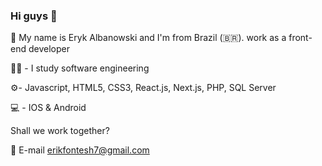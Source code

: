 ### Hi guys 👋

👋 My name is Eryk Albanowski and I'm from Brazil (🇧🇷). work as a front-end developer

👨‍🎓 - I study software engineering

⚙️- Javascript, HTML5, CSS3, React.js, Next.js, PHP, SQL Server

💻 - IOS & Android

Shall we work together?

💬 E-mail erikfontesh7@gmail.com
<!--
**Erykff/erykff** is a ✨ _special_ ✨ repository because its `README.md` (this file) appears on your GitHub profile.

Here are some ideas to get you started:

- 🔭 I’m currently working on ...
- 🌱 I’m currently learning ...
- 👯 I’m looking to collaborate on ...
- 🤔 I’m looking for help with ...
- 💬 Ask me about ...
- 📫 How to reach me: ...
- 😄 Pronouns: ...
- ⚡ Fun fact: ...
-->
